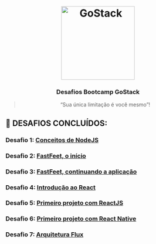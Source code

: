 <h1 align="center">
    <img alt="GoStack" src="https://rocketseat-cdn.s3-sa-east-1.amazonaws.com/bootcamp-header.png" width="200px" />
</h1>

<h3 align="center">
  Desafios Bootcamp GoStack
</h3>

<blockquote align="center">“Sua única limitação é você mesmo”!</blockquote>

## :rocket: DESAFIOS CONCLUÍDOS:

### Desafio 1: [Conceitos de NodeJS](desafio01)

### Desafio 2: [FastFeet, o início](desafio02)

### Desafio 3: [FastFeet, continuando a aplicação](desafio03)

### Desafio 4: [Introdução ao React](desafio04)

### Desafio 5: [Primeiro projeto com ReactJS](desafio05)

### Desafio 6: [Primeiro projeto com React Native](desafio06)

### Desafio 7: [Arquitetura Flux](desafio07)
